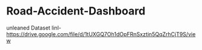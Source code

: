 # Road-Accident-Dashboard

unleaned Dataset linl- https://drive.google.com/file/d/1tUXGQ7Oh1dOpFRnSxztin5QqZrhCjT9S/view
